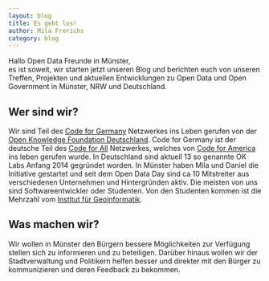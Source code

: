 ```yaml
---
layout: blog
title: Es geht los!
author: Mila Frerichs
category: blog
---
```

Hallo Open Data Freunde in Münster,<br/>
es ist soweit, wir starten jetzt unseren Blog und berichten euch von unseren Treffen, Projekten und aktuellen Entwicklungen zu Open Data und Open Government in Münster, NRW und Deutschland.

## Wer sind wir?
Wir sind Teil des [Code for Germany](http://codefor.de) Netzwerkes ins Leben gerufen von der [Open Knowledge Foundation Deutschland](http://okf.de). Code for Germany ist der deutsche Teil des [Code for All](http://codeforall.org) Netzwerkes, welches von [Code for America](http://codeforamerica.org) ins leben gerufen wurde.
In Deutschland sind aktuell 13 so genannte OK Labs Anfang 2014 gegründet worden.
In Münster haben Mila und Daniel die Initiative gestartet und seit dem Open Data Day sind ca 10 Mitstreiter aus verschiedenen Unternehmen und Hintergründen aktiv.
Die meisten von uns sind Softwareentwickler oder Studenten. Von den Studenten kommen ist die Mehrzahl vom [Institut für Geoinformatik](http://ifgi.uni-muenster.de).

## Was machen wir?
Wir wollen in Münster den Bürgern bessere Möglichkeiten zur Verfügung stellen sich zu informieren und zu beteiligen. Darüber hinaus wollen wir der Stadtverwaltung und Politikern helfen besser und direkter mit den Bürger zu kommunizieren und deren Feedback zu bekommen.
